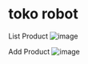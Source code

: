 # toko robot

List Product
![image](https://user-images.githubusercontent.com/53426356/71769888-1c343600-2f59-11ea-9283-bf4d2b7ccf14.png)

Add Product
![image](https://user-images.githubusercontent.com/53426356/71769906-4128a900-2f59-11ea-9e5e-c548c75610c3.png)
